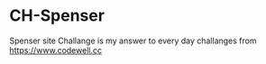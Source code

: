 # CH-Spenser
Spenser site Challange is my answer to every day challanges from  https://www.codewell.cc
